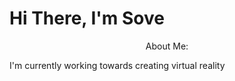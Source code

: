 <h1>Hi There, I'm Sove</h1>
<div style="text-align:center">About Me:</div>

<p>I'm currently working towards creating virtual reality</p>
